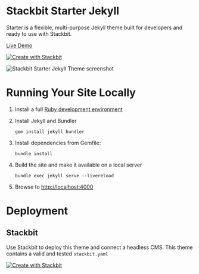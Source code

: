 # Stackbit Starter Jekyll

Starter is a flexible, multi-purpose Jekyll theme built for developers and ready to use with Stackbit.

[Live Demo](https://themes.stackbit.com/demos/starter/?demo=jststarterjekyll)

[![Create with Stackbit](https://assets.stackbit.com/badge/create-with-stackbit.svg)](https://app.stackbit.com/create?theme=https://github.com/stackbit-themes/stackbit-starter-jekyll&utm_source=github&utm_medium=referral&utm_campaign=custom_themes&utm_content=readme)

![Stackbit Starter Jekyll Theme screenshot](https://themes.stackbit.com/images/starter-demo-1024x768.png)

# Running Your Site Locally

1.  Install a full [Ruby development environment](https://jekyllrb.com/docs/installation/)

2.  Install Jekyll and Bundler

        gem install jekyll bundler

3.  Install dependencies from Gemfile:

        bundle install

4.  Build the site and make it available on a local server

        bundle exec jekyll serve --livereload

5.  Browse to [http://localhost:4000](http://localhost:4000)

# Deployment

## Stackbit

Use Stackbit to deploy this theme and connect a headless CMS. This theme contains a valid and tested `stackbit.yaml`

[![Create with Stackbit](https://assets.stackbit.com/badge/create-with-stackbit.svg)](https://app.stackbit.com/create?theme=https://github.com/stackbit-themes/stackbit-starter-jekyll&utm_source=github&utm_medium=referral&utm_campaign=custom_themes&utm_content=readme)
